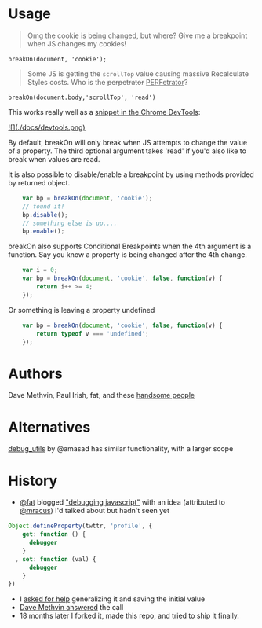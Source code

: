 # Usage

> Omg the cookie is being changed, but where? Give me a breakpoint when JS changes my cookies!

    breakOn(document, 'cookie');

> Some JS is getting the `scrollTop` value causing massive Recalculate Styles costs. Who is the <del>perpetrator</del> <ins>PERFetrator</ins>?

    breakOn(document.body,'scrollTop', 'read')

This works really well as a [snippet in the Chrome DevTools](https://developers.google.com/chrome-developer-tools/docs/authoring-development-workflow#snippets):

<a href="https://developers.google.com/chrome-developer-tools/docs/authoring-development-workflow#snippets">
![](./docs/devtools.png)
</a>

By default, breakOn will only break when JS attempts to change the value of a property. The third optional argument takes 'read' if you'd also like to break when values are read.

It is also possible to disable/enable a breakpoint by using methods provided by returned object.
```js
    var bp = breakOn(document, 'cookie');
    // found it!
    bp.disable();
    // something else is up....
    bp.enable();
```
breakOn also supports Conditional Breakpoints when the 4th argument is a function.
Say you know a property is being changed after the 4th change.
```js
    var i = 0;
    var bp = breakOn(document, 'cookie', false, function(v) {
        return i++ >= 4;
    });
```
Or something is leaving a property undefined
```js
    var bp = breakOn(document, 'cookie', false, function(v) {
        return typeof v === 'undefined';
    });
```
# Authors

Dave Methvin, Paul Irish, fat, and these [handsome people](https://github.com/paulirish/break-on-access/contributors)

# Alternatives

[debug_utils](https://github.com/amasad/debug_utils) by @amasad has similar functionality, with a larger scope

# History

* [@fat](https://twitter.com/fat) blogged ["debugging javascript"](http://wordsbyf.at/2011/12/23/debugging-javascript-is-a-lame-title/) with an idea (attributed to [@mracus](http://twitter.com/mracus)) I'd talked about but hadn't seen yet

```js
Object.defineProperty(twttr, 'profile', {
    get: function () {
      debugger
    }
  , set: function (val) {
      debugger
    }
})
```
* I [asked for help](http://i.imgur.com/o6eaMmT.png) generalizing it and saving the initial value
* [Dave Methvin answered](https://gist.github.com/1676346) the call
* 18 months later I forked it, made this repo, and tried to ship it finally.
